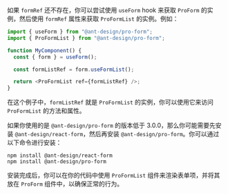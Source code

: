 如果 `formRef` 还不存在，你可以尝试使用 `useForm` hook 来获取 `ProForm` 的实例，然后使用 `formRef` 属性来获取 `ProFormList` 的实例。例如：

```javascript
import { useForm } from "@ant-design/pro-form";
import { ProFormList } from "@ant-design/pro-form";

function MyComponent() {
  const { form } = useForm();

  const formListRef = form.useFormList();

  return <ProFormList ref={formListRef} />;
}
```

在这个例子中，`formListRef` 就是 `ProFormList` 的实例，你可以使用它来访问 `ProFormList` 的方法和属性。

如果你使用的是 `@ant-design/pro-form` 的版本低于 3.0.0，那么你可能需要先安装 `@ant-design/react-form`，然后再安装 `@ant-design/pro-form`。你可以通过以下命令进行安装：

```shell
npm install @ant-design/react-form
npm install @ant-design/pro-form
```

安装完成后，你可以在你的代码中使用 `ProFormList` 组件来渲染表单项，并将其放在 `ProForm` 组件中，以确保正常的行为。
